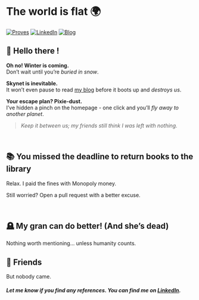 # The world is flat 🌍

[![Proves](https://img.shields.io/badge/Proves-1E3A8A?style=for-the-badge&logoColor=white)](#)
[![LinkedIn](https://img.shields.io/badge/LinkedIn-2563EB?style=for-the-badge&logo=linkedin&logoColor=white)](https://www.linkedin.com)
[![Blog](https://img.shields.io/badge/Blog-38BDF8?style=for-the-badge&logoColor=white)](https://your-blog.example.com)

## 🧔 Hello there !

**Oh no! Winter is coming.**  
Don’t wait until you’re *buried in snow*.

**Skynet is inevitable.**  
It won’t even pause to read [my blog](https://your-blog.example.com) before it boots up and *destroys us*.

**Your escape plan? Pixie-dust.**  
I’ve hidden a pinch on the homepage - one click and you’ll *fly away to another planet*.

> *Keep it between us; my friends still think I was left with nothing.*
<br>

## 📚  You missed the deadline to return books to the library

Relax. I paid the fines with Monopoly money. 

Still worried? Open a pull request with a better excuse.

<br>

## 🪦  My gran can do better! (And she’s dead)

Nothing worth mentioning… unless humanity counts.

## 🤝  Friends

But nobody came.

#### *Let me know if you find any references. You can find me on [LinkedIn](https://your-blog.example.com).*
